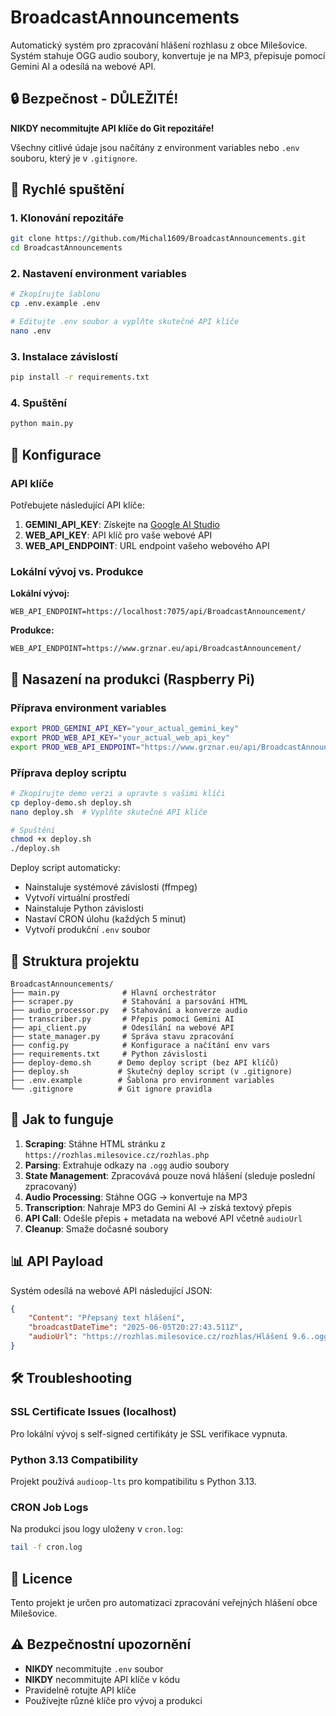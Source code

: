 # BroadcastAnnouncements

Automatický systém pro zpracování hlášení rozhlasu z obce Milešovice. Systém stahuje OGG audio soubory, konvertuje je na MP3, přepisuje pomocí Gemini AI a odesílá na webové API.

## 🔒 Bezpečnost - DŮLEŽITÉ!

**NIKDY necommitujte API klíče do Git repozitáře!**

Všechny citlivé údaje jsou načítány z environment variables nebo `.env` souboru, který je v `.gitignore`.

## 🚀 Rychlé spuštění

### 1. Klonování repozitáře
```bash
git clone https://github.com/Michal1609/BroadcastAnnouncements.git
cd BroadcastAnnouncements
```

### 2. Nastavení environment variables
```bash
# Zkopírujte šablonu
cp .env.example .env

# Editujte .env soubor a vyplňte skutečné API klíče
nano .env
```

### 3. Instalace závislostí
```bash
pip install -r requirements.txt
```

### 4. Spuštění
```bash
python main.py
```

## 🔧 Konfigurace

### API klíče
Potřebujete následující API klíče:

1. **GEMINI_API_KEY**: Získejte na [Google AI Studio](https://aistudio.google.com/app/apikey)
2. **WEB_API_KEY**: API klíč pro vaše webové API
3. **WEB_API_ENDPOINT**: URL endpoint vašeho webového API

### Lokální vývoj vs. Produkce

**Lokální vývoj:**
```env
WEB_API_ENDPOINT=https://localhost:7075/api/BroadcastAnnouncement/
```

**Produkce:**
```env
WEB_API_ENDPOINT=https://www.grznar.eu/api/BroadcastAnnouncement/
```

## 🐧 Nasazení na produkci (Raspberry Pi)

### Příprava environment variables
```bash
export PROD_GEMINI_API_KEY="your_actual_gemini_key"
export PROD_WEB_API_KEY="your_actual_web_api_key"  
export PROD_WEB_API_ENDPOINT="https://www.grznar.eu/api/BroadcastAnnouncement/"
```

### Příprava deploy scriptu
```bash
# Zkopírujte demo verzi a upravte s vašimi klíči
cp deploy-demo.sh deploy.sh
nano deploy.sh  # Vyplňte skutečné API klíče

# Spuštění
chmod +x deploy.sh
./deploy.sh
```

Deploy script automaticky:
- Nainstaluje systémové závislosti (ffmpeg)
- Vytvoří virtuální prostředí
- Nainstaluje Python závislosti
- Nastaví CRON úlohu (každých 5 minut)
- Vytvoří produkční `.env` soubor

## 📁 Struktura projektu

```
BroadcastAnnouncements/
├── main.py              # Hlavní orchestrátor
├── scraper.py           # Stahování a parsování HTML
├── audio_processor.py   # Stahování a konverze audio
├── transcriber.py       # Přepis pomocí Gemini AI
├── api_client.py        # Odesílání na webové API
├── state_manager.py     # Správa stavu zpracování
├── config.py            # Konfigurace a načítání env vars
├── requirements.txt     # Python závislosti
├── deploy-demo.sh      # Demo deploy script (bez API klíčů)
├── deploy.sh           # Skutečný deploy script (v .gitignore)
├── .env.example        # Šablona pro environment variables
└── .gitignore          # Git ignore pravidla
```

## 🔄 Jak to funguje

1. **Scraping**: Stáhne HTML stránku z `https://rozhlas.milesovice.cz/rozhlas.php`
2. **Parsing**: Extrahuje odkazy na `.ogg` audio soubory
3. **State Management**: Zpracovává pouze nová hlášení (sleduje poslední zpracovaný)
4. **Audio Processing**: Stáhne OGG → konvertuje na MP3
5. **Transcription**: Nahraje MP3 do Gemini AI → získá textový přepis
6. **API Call**: Odešle přepis + metadata na webové API včetně `audioUrl`
7. **Cleanup**: Smaže dočasné soubory

## 📊 API Payload

Systém odesílá na webové API následující JSON:

```json
{
    "Content": "Přepsaný text hlášení",
    "broadcastDateTime": "2025-06-05T20:27:43.511Z", 
    "audioUrl": "https://rozhlas.milesovice.cz/rozhlas/Hlášení 9.6..ogg"
}
```

## 🛠️ Troubleshooting

### SSL Certificate Issues (localhost)
Pro lokální vývoj s self-signed certifikáty je SSL verifikace vypnuta.

### Python 3.13 Compatibility
Projekt používá `audioop-lts` pro kompatibilitu s Python 3.13.

### CRON Job Logs
Na produkci jsou logy uloženy v `cron.log`:
```bash
tail -f cron.log
```

## 📝 Licence

Tento projekt je určen pro automatizaci zpracování veřejných hlášení obce Milešovice.

## ⚠️ Bezpečnostní upozornění

- **NIKDY** necommitujte `.env` soubor
- **NIKDY** necommitujte API klíče v kódu
- Pravidelně rotujte API klíče
- Používejte různé klíče pro vývoj a produkci 